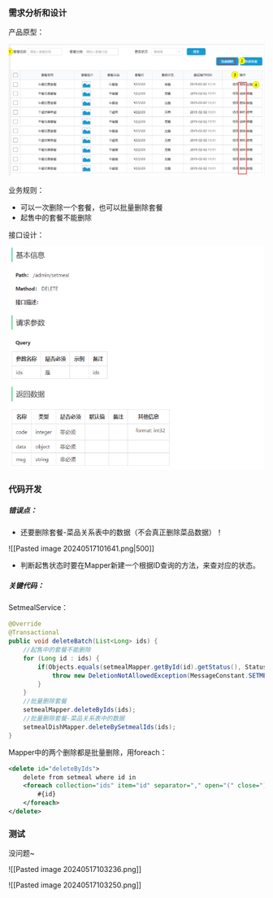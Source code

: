 ###  需求分析和设计

产品原型：

![image-20221018153756531](assets/image-20221018153756531.png)

业务规则：

- 可以一次删除一个套餐，也可以批量删除套餐
- 起售中的套餐不能删除

接口设计：

![image-20221018154541067|500](assets/image-20221018154541067.png)


### 代码开发

##### 错误点：

- 还要删除套餐-菜品关系表中的数据（不会真正删除菜品数据）！

![[Pasted image 20240517101641.png|500]]

- 判断起售状态时要在Mapper新建一个根据ID查询的方法，来查对应的状态。

##### 关键代码：

SetmealService：

```java
@Override  
@Transactional  
public void deleteBatch(List<Long> ids) {  
    //起售中的套餐不能删除  
    for (Long id : ids) {  
        if(Objects.equals(setmealMapper.getById(id).getStatus(), StatusConstant.ENABLE)){  
            throw new DeletionNotAllowedException(MessageConstant.SETMEAL_ON_SALE);  
        }  
    }  
    //批量删除套餐  
    setmealMapper.deleteByIds(ids);  
    //批量删除套餐-菜品关系表中的数据  
    setmealDishMapper.deleteBySetmealIds(ids);  
}
```

Mapper中的两个删除都是批量删除，用foreach：

```xml
<delete id="deleteByIds">  
    delete from setmeal where id in  
    <foreach collection="ids" item="id" separator="," open="(" close=")">  
        #{id}  
    </foreach>  
</delete>
```

### 测试

没问题~

![[Pasted image 20240517103236.png]]

![[Pasted image 20240517103250.png]]



